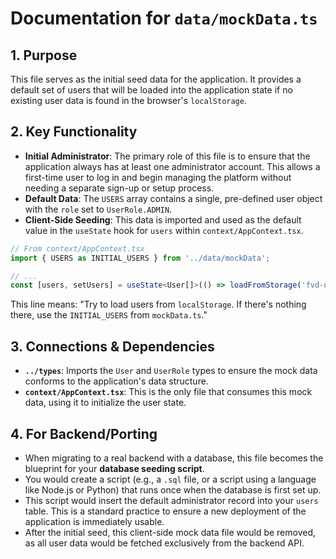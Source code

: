 
# Documentation for `data/mockData.ts`

## 1. Purpose

This file serves as the initial seed data for the application. It provides a default set of users that will be loaded into the application state if no existing user data is found in the browser's `localStorage`.

## 2. Key Functionality

- **Initial Administrator**: The primary role of this file is to ensure that the application always has at least one administrator account. This allows a first-time user to log in and begin managing the platform without needing a separate sign-up or setup process.
- **Default Data**: The `USERS` array contains a single, pre-defined user object with the `role` set to `UserRole.ADMIN`.
- **Client-Side Seeding**: This data is imported and used as the default value in the `useState` hook for `users` within `context/AppContext.tsx`.

```typescript
// From context/AppContext.tsx
import { USERS as INITIAL_USERS } from '../data/mockData';

// ...
const [users, setUsers] = useState<User[]>(() => loadFromStorage('fvd-users', INITIAL_USERS));
```

This line means: "Try to load users from `localStorage`. If there's nothing there, use the `INITIAL_USERS` from `mockData.ts`."

## 3. Connections & Dependencies

- **`../types`**: Imports the `User` and `UserRole` types to ensure the mock data conforms to the application's data structure.
- **`context/AppContext.tsx`**: This is the only file that consumes this mock data, using it to initialize the user state.

## 4. For Backend/Porting

- When migrating to a real backend with a database, this file becomes the blueprint for your **database seeding script**.
- You would create a script (e.g., a `.sql` file, or a script using a language like Node.js or Python) that runs once when the database is first set up.
- This script would insert the default administrator record into your `users` table. This is a standard practice to ensure a new deployment of the application is immediately usable.
- After the initial seed, this client-side mock data file would be removed, as all user data would be fetched exclusively from the backend API.
